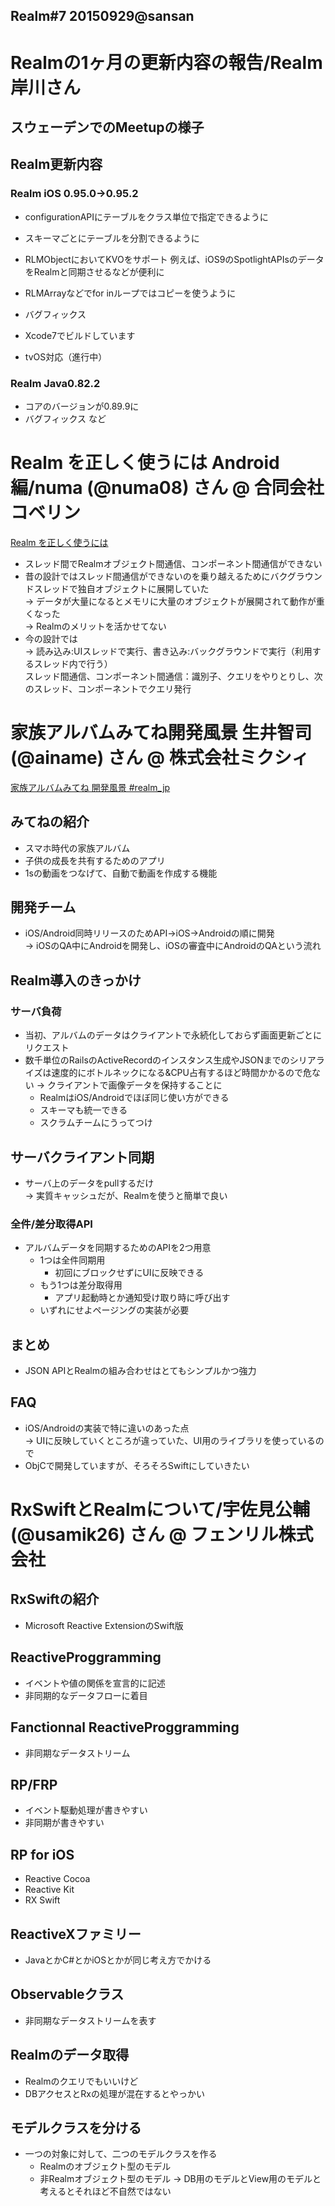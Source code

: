 Realm#7 20150929@sansan
---

# Realmの1ヶ月の更新内容の報告/Realm 岸川さん
## スウェーデンでのMeetupの様子
## Realm更新内容
### Realm iOS 0.95.0->0.95.2
* configurationAPIにテーブルをクラス単位で指定できるように
* スキーマごとにテーブルを分割できるように
* RLMObjectにおいてKVOをサポート
    例えば、iOS9のSpotlightAPIsのデータをRealmと同期させるなどが便利に
* RLMArrayなどでfor inループではコピーを使うように
* バグフィックス
* Xcode7でビルドしています

* tvOS対応（進行中）

### Realm Java0.82.2
* コアのバージョンが0.89.9に
* バグフィックス
など

# Realm を正しく使うには Android編/numa (@numa08) さん @ 合同会社コベリン

<a class="embedly-card" href="https://speakerdeck.com/numa08/realm-wozheng-sikushi-uniha-1">Realm を正しく使うには</a>
<script async src="//cdn.embedly.com/widgets/platform.js" charset="UTF-8"></script>

* スレッド間でRealmオブジェクト間通信、コンポーネント間通信ができない
* 昔の設計ではスレッド間通信ができないのを乗り越えるためにバクグラウンドスレッドで独自オブジェクトに展開していた  
-> データが大量になるとメモリに大量のオブジェクトが展開されて動作が重くなった  
-> Realmのメリットを活かせてない  
* 今の設計では  
-> 読み込み:UIスレッドで実行、書き込み:バックグラウンドで実行（利用するスレッド内で行う）  
   スレッド間通信、コンポーネント間通信：識別子、クエリをやりとりし、次のスレッド、コンポーネントでクエリ発行

# 家族アルバムみてね開発風景 生井智司 (@ainame) さん @ 株式会社ミクシィ

<a class="embedly-card" href="https://speakerdeck.com/ainame/jia-zu-arubamumitene-kai-fa-feng-jing-number-realm-jp">家族アルバムみてね 開発風景 #realm_jp</a>
<script async src="//cdn.embedly.com/widgets/platform.js" charset="UTF-8"></script>

## みてねの紹介
* スマホ時代の家族アルバム
* 子供の成長を共有するためのアプリ
* 1sの動画をつなげて、自動で動画を作成する機能

## 開発チーム
* iOS/Android同時リリースのためAPI->iOS->Androidの順に開発  
-> iOSのQA中にAndroidを開発し、iOSの審査中にAndroidのQAという流れ

## Realm導入のきっかけ
### サーバ負荷
* 当初、アルバムのデータはクライアントで永続化しておらず画面更新ごとにリクエスト
* 数千単位のRailsのActiveRecordのインスタンス生成やJSONまでのシリアライズは速度的にボトルネックになる&CPU占有するほど時間かかるので危ない
-> クライアントで画像データを保持することに
  * RealmはiOS/Androidでほぼ同じ使い方ができる
  * スキーマも統一できる
  * スクラムチームにうってつけ

## サーバクライアント同期
* サーバ上のデータをpullするだけ  
-> 実質キャッシュだが、Realmを使うと簡単で良い

### 全件/差分取得API
* アルバムデータを同期するためのAPIを2つ用意
  * 1つは全件同期用
    * 初回にブロックせずにUIに反映できる  
  * もう1つは差分取得用
    * アプリ起動時とか通知受け取り時に呼び出す
  * いずれにせよページングの実装が必要

## まとめ
* JSON APIとRealmの組み合わせはとてもシンプルかつ強力

## FAQ
* iOS/Androidの実装で特に違いのあった点  
-> UIに反映していくところが違っていた、UI用のライブラリを使っているので
* ObjCで開発していますが、そろそろSwiftにしていきたい

# RxSwiftとRealmについて/宇佐見公輔 (@usamik26) さん @ フェンリル株式会社

## RxSwiftの紹介
* Microsoft Reactive ExtensionのSwift版

## ReactiveProggramming
* イベントや値の関係を宣言的に記述
* 非同期的なデータフローに着目

## Fanctionnal ReactiveProggramming
* 非同期なデータストリーム

## RP/FRP
* イベント駆動処理が書きやすい
* 非同期が書きやすい

## RP for iOS
* Reactive Cocoa
* Reactive Kit
* RX Swift  

## ReactiveXファミリー
* JavaとかC#とかiOSとかが同じ考え方でかける

## Observableクラス
* 非同期なデータストリームを表す

## Realmのデータ取得
* Realmのクエリでもいいけど
* DBアクセスとRxの処理が混在するとやっかい

## モデルクラスを分ける
* 一つの対象に対して、二つのモデルクラスを作る
  * Realmのオブジェクト型のモデル
  * 非Realmオブジェクト型のモデル
 -> DB用のモデルとView用のモデルと考えるとそれほど不自然ではない
